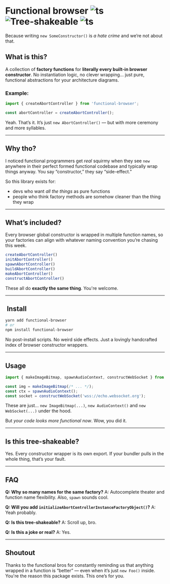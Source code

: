 # Functional browser ![ts](https://flat.badgen.net/badge/-/TypeScript?icon=typescript&label&labelColor=blue&color=555555) ![Tree-shakeable](https://flat.badgen.net/badge/tree-shakeable/yes/green) ![ts](https://flat.badgen.net/badge/dependencies/0?labelColor=blue&color=555555)

Because writing `new SomeConstructor()` is *a hate crime* and we’re not about that.

## What is this?
A collection of **factory functions** for **literally every built-in browser constructor**.
No instantiation logic, no clever wrapping... just pure, functional abstractions for your architecture diagrams.

### Example:

```ts
import { createAbortController } from 'functional-browser';

const abortController = createAbortController();
```

Yeah. That’s it. It’s just `new AbortController()` — but with more ceremony and more syllables.

---

## Why tho?
I noticed functional programmers get *real* squirmy when they see `new` anywhere in their perfect formed functional codebase and typically wrap things anyway. 
You say “constructor,” they say “side-effect.”

So this library exists for:
* devs who want *all the things* as pure functions
* people who think factory methods are somehow cleaner than the thing they wrap

---

## What’s included?
Every browser global constructor is wrapped in multiple function names, so your factories can align with whatever naming convention you’re chasing this week.

```ts
createAbortController()
initAbortController()
spawnAbortController()
buildAbortController()
makeAbortController()
constructAbortController()
```

These all do **exactly the same thing**. You're welcome.

---

## ️ Install

```bash
yarn add functional-browser
# or
npm install functional-browser
```

No post-install scripts. No weird side effects. Just a lovingly handcrafted index of browser constructor wrappers.

---

## Usage

```ts
import { makeImageBitmap, spawnAudioContext, constructWebSocket } from 'functional-browser';

const img = makeImageBitmap(/* ... */);
const ctx = spawnAudioContext();
const socket = constructWebSocket('wss://echo.websocket.org');
```

These are just... `new ImageBitmap(...)`, `new AudioContext()` and `new WebSocket(...)` under the hood.

But *your code looks more functional now*. Wow, you did it.

---

## Is this tree-shakeable?

Yes. Every constructor wrapper is its own export. If your bundler pulls in the whole thing, that’s your fault.

---
## FAQ

**Q: Why so many names for the same factory?**
A: Autocomplete theater and function name flexibility. Also, `spawn` sounds cool. 

**Q: Will you add `initializeAbortControllerInstanceFactoryObject()`?**
A: Yeah probably. 

**Q: Is this tree-shakeable?**
A: Scroll up, bro.

**Q: Is this a joke or real?**
A: Yes.

---

## Shoutout
Thanks to the functional bros for constantly reminding us that anything wrapped in a function is “better” — even when it’s just `new Foo()` inside.
You're the reason this package exists. This one’s for you.
